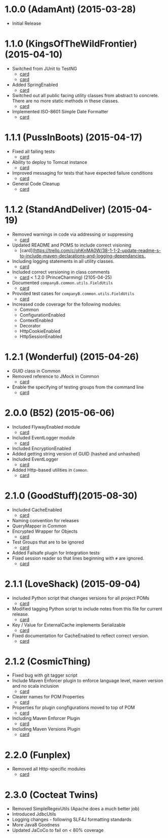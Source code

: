 # 1.0.0 (AdamAnt) (2015-03-28)
*   Initial Release
# 1.1.0 (KingsOfTheWildFrontier) (2015-04-10)
*   Switched from JUnit to TestNG
    *   [card](https://trello.com/c/quibF3jl/2-1-1-0-switch-to-testng-in-core-pom)
    *   [card](https://trello.com/c/OQ9m31GK/3-1-1-0-make-sure-that-all-test-classes-are-test-groups-unit)
*   Added SpringEnabled
    *   [card](https://trello.com/c/U1jDDfxd/29-1-1-1-switch-all-common-utility-classes-from-abstract-to-beans)
*   Switched out all public facing utility classes from abstract to concrete. There are no more static methods in these classes.
    *   [card](https://trello.com/c/U1jDDfxd/29-1-1-1-switch-all-common-utility-classes-from-abstract-to-beans)
*   Implemented ISO-8601 Simple Date Formatter
    *   [card](https://trello.com/c/kvi9st1N/1-1-1-0-implement-default-simpledateformatter-that-returns-date-string-in-iso-8601-format)
# 1.1.1 (PussInBoots) (2015-04-17)
*   Fixed all failing tests
    *   [card](https://trello.com/c/VmbfZ7TH/22-1-1-1-fix-failing-tests)
*   Ability to deploy to Tomcat instance
    *   [card](https://trello.com/c/X0gubdWw/30-1-1-1-tomcat-7-maven-plugin)
*  Improved messaging for tests that have expected failure conditions
    *   [card](https://trello.com/c/FDK2TynQ/31-1-1-1-common-error-messages-in-validate-statements)
*   General Code Cleanup
    *   [card](https://trello.com/c/rrMkCO6n/35-1-1-1-code-cleanup)
# 1.1.2 (StandAndDeliver) (2015-04-19)
*   Removed warnings in code via addressing or suppressing
    *   [card](https://trello.com/c/Udkrgt1S/37-2-0-1-remove-warnings-either-via-fix-or-supression)
*   Updated README and POMS to include correct visioning
    *   [card](https://trello.com/c/ohKnMA0W/38-1-1-2-update-readme-s-to-include-maven-declarations-and-logging-dependancies_
*   Including logging statements in all utility classes.
    *   [card](https://trello.com/c/DK2BsxYa/36-1-1-2-include-logging-statements-in-all-utility-classes)
*   Included correct versioning in class comments
    *   [card](https://trello.com/c/AxTW35h0/40-1-1-2-correct-versioning-numbers-in-class-comments)
< 1.2.0 (PrinceCharming) (2105-04-25)
*   Documented `companyB.common.utils.FieldUtils`
    *   [card](https://trello.com/c/s6PI3ccs/41-1-2-0-document-and-test-fieldutils)
*   Provided test cases for `companyB.common.utils.FieldUtils`
    *   [card](https://trello.com/c/s6PI3ccs/41-1-2-0-document-and-test-fieldutils)
*   Increased code coverage for the following modules:
    *   Common
    *   ConfigurationEnabled
    *   ContextEnabled
    *   Decorator
    *   HttpCookieEnabled
    *   HttpSessionEnabled
# 1.2.1 (Wonderful) (2015-04-26)
*   GUID class in Common
*   Removed reference to JMock in Common
    *   [card](https://trello.com/c/5adpgRDb/39-1-2-1-switch-to-easymock-in-common)
*   Enable the specifying of testing groups from the command line
    *   [card](https://trello.com/c/1RiSTkSF/20-1-2-1-enable-passing-of-test-groups-from-command-line)
# 2.0.0 (B52) (2015-06-06)
*   Included FlywayEnabled module
    *   [card](https://trello.com/c/tiiouco9/18-2-0-include-flywayenabled)
*   Included EventLogger module
    *   [card](https://trello.com/c/XY3PugLH/17-2-0-include-eventlogger)
*   Included EncryptionEnabled
*   Added getting string version of GUID (hashed and unhashed)
*   Included EventLogger
    *   [card](https://trello.com/c/8vyBhM6F/27-eventlogger-2-0-implement-postbeanprocessor-postprocessbeforeinitialization)
*   Added Http-based utilities in `Common`.
    *   [card](https://trello.com/c/GaYCINQW/46-common-2-0-add-httpservletutils)
# 2.1.0 (GoodStuff)(2015-08-30)
*   Included CacheEnabled
    *   [card](https://trello.com/c/pCl6zPFW/43-2-2-0-create-interface-for-storing-cookie-values-keyed-on-a-unique-identifier)
*   Naming convention for releases
*   QueryMapper in Common
*   Encrypted Wrapper for Objects
    *   [card](https://trello.com/c/eDXhqL7M/49-encryptionenabled-allow-for-genericised-encrypted-object)
*   Test Groups that are to be ignored
    *   [card](https://trello.com/c/jHJKjnWV/48-core-add-test-groups-that-are-to-be-ignored)
*   Added Failsafe plugin for Integration tests
*   Fixed session reader so that lines beginning with `#` are ignored.
    *   [card](https://trello.com/c/J9K0u7Wi/45-httpsessionenabled-2-1-fix-reader-so-that-comment-lines-starting-with-are-ignored)
# 2.1.1 (LoveShack) (2015-09-04)
*   Included Python script that changes versions for all project POMs
    *   [card](https://trello.com/c/8UyBJUrr/52-2-1-2-python-script-for-auto-advancing-versions-in-pom)
*   Modified tagging Python script to include notes from this file for current release.
    *   [card](https://trello.com/c/abiiMGcD/51-2-1-1-improve-messaging-for-git-tagging)
*   Key / Value for ExternalCache implements Serializable
    *   [card](https://trello.com/c/gmuf9vjC/54-2-1-1-cacheenabled-key-value-on-externalcache-should-implement-serializable)
*   Fixed documentation for CacheEnabled to reflect correct version.
    *   [card](https://trello.com/c/ILD0SWsG/53-2-1-1-fix-cacheenabled-javadoc-to-reflect-correct-version)
# 2.1.2 (CosmicThing)
*   Fixed bug with git tagger script
*   Include Maven Enforcer plugin to enforce language level, maven version and no scala inclusion
    *   [card](https://trello.com/c/SrZwkJLv/60-core-pom-include-maven-enforcer-plugin)
*   Clearer names for POM Properties
    *   [card](https://trello.com/c/aw6IZInK/59-core-pom-clearer-names-for-properties)
*   Properties for plugin congfigurations moved to top of POM
    *   [card](https://trello.com/c/BxiUJOuX/58-core-pom-move-plugin-config-values-to-top-as-property-driven-values)
*   Including Maven Enforcer Plugin
    *   [card](https://trello.com/c/SrZwkJLv/60-core-pom-include-maven-enforcer-plugin)
*   Including Maven Versions Plugin
    *   [card](https://trello.com/c/3YHkJhx5/62-core-pom-replace-python-versions-script-with-maven-versions-plugin)
# 2.2.0 (Funplex)
*   Removed all Http-specific modules
    *   [card](https://trello.com/c/DxWFOjgT/64-core-pom-2-2-0-depricate-httpcookieenabled-and-httpsessionenabled-modules)
# 2.3.0 (Cocteat Twins)
*   Removed SimpleRegexUtils (Apache does a much better job)
*   Introduced JdbcUtils
*   Logging changes - following SLF4J formatting standards
*   More Java8 Goodness
*   Updated JaCoCo to fail on < 80% coverage